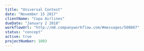 ```yaml
---
title: "Universal Contest"
date: "November 15 2017"
clientName: "Copa Airlines"
dueDate: "January 2 2018"
workflowUrl: "http://m8.companyworkflow.com/#messages/500887"
status: "concept"
active: true
projectNumber: 1003
---
```

